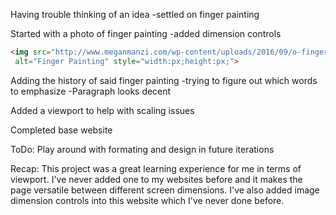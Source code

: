Having trouble thinking of an idea
-settled on finger painting

Started with a photo of finger painting
-added dimension controls
```markdown
<img src="http://www.meganmanzi.com/wp-content/uploads/2016/09/o-finger-painting-facebook.jpg"
 alt="Finger Painting" style="width:px;height:px;">
```
Adding the history of said finger painting
-trying to figure out which words to emphasize
-Paragraph looks decent

Added a viewport to help with scaling issues

Completed base website

ToDo:
Play around with formating and design in future iterations

Recap:
This project was a great learning experience for me in terms of viewport.
I've never added one to my websites before and it makes the page versatile
between different screen dimensions. I've also added image dimension controls
into this website which I've never done before.
